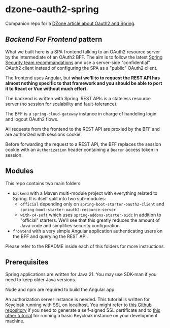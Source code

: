# dzone-oauth2-spring
Companion repo for a [DZone article about Oauth2 and Spring](https://dzone.com/articles/spring-oauth2-resource-servers).

## ***B**ackend **F**or **F**rontend* pattern

What we built here is a SPA frontend talking to an OAuth2 resource server by the intermediate of an OAuth2 BFF. The aim is to follow the latest [Spring Security team recommandations](https://github.com/spring-projects/spring-authorization-server/issues/297#issue-896744390) and use a server-side "confidential" OAuth2 client instead of configuring the SPA as a "public" OAuth2 client.

The frontend uses Angular, but **what we'll to to request the REST API has almost nothing specific to that framework and you should be able to port it to React or Vue without much effort.**

The backend is written with Spring. REST APIs is a stateless resource server (no session for scalability and fault-tolerance).

The BFF is a `spring-cloud-gateway` instance in charge of handeling login and logout OAuth2 flows.

All requests from the frontend to the REST API are proxied by the BFF and are authorized with sessions cookie.

Before forwarding the request to a REST API, the BFF replaces the session cookie with an `Authorization` header containing a `Bearer` access token in session.

## Modules
This repo contains two main folders: 
- `backend` with a Maven multi-module project with everything related to Spring. It is itself split into two sub-modules:
  * `official` depending only on `spring-boot-starter-oauth2-client` and `spring-boot-starter-oauth2-resource-server`
  * `with-c4-soft` which uses `spring-addons-starter-oidc` in addition to "official" starters. We'll see that this greatly reduces the amount of Java code and simplifies security configuration.
- `frontend` with a very simple Angular application authenticating users on the BFF and querying the REST API.

Please refer to the README inside each of this folders for more instructions.

## Prerequisites
Spring applications are written for Java 21. You may use SDK-man if you need to keep older Java versions.

Node and npm are required to build the Angular app.

An authorization server instance is needed. This tutorial is written for Keycloak running with SSL on localhost. You might refer to [this Github repository](https://github.com/ch4mpy/self-signed-certificate-generation) if you need to generate a self-signed SSL certificate and to [this other tutorial](https://github.com/ch4mpy/spring-addons/tree/master/samples/tutorials#prerequisites) for running a basic Keycloak instance on your development machine. 